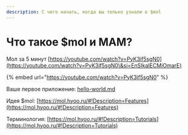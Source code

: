 ```yaml
---
description: С чего начать, когда вы только узнали о $mol
---
```


# Что такое $mol и MAM?

Мол за 5 минут [https://youtube.com/watch?v=PyK3if5sgN0](https://youtube.com/watch?v=PyK3if5sgN0\&si=EnSIkaIECMiOmarE)

{% embed url="https://youtube.com/watch?v=PyK3if5sgN0" %}

Ваше первое приложение: [hello-world.md](../praktika/bystryi-start/hello-world.md "mention")

Идея $mol: [https://mol.hyoo.ru/#!Description=Features](https://mol.hyoo.ru/#!Description=Features)

Терминология: [https://mol.hyoo.ru/#!Description=Tutorials](https://mol.hyoo.ru/#!Description=Tutorials)

